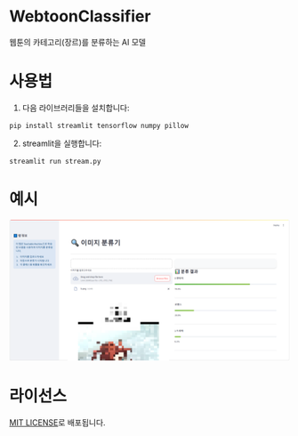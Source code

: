 # WebtoonClassifier
웹툰의 카테고리(장르)를 분류하는 AI 모델

# 사용법
1. 다음 라이브러리들을 설치합니다:
```
pip install streamlit tensorflow numpy pillow
```

2. streamlit을 실행합니다:
```
streamlit run stream.py
```

# 예시
![Site Example](README/imgs/example.png)

# 라이선스
[MIT LICENSE](./LICENSE)로 배포됩니다.
